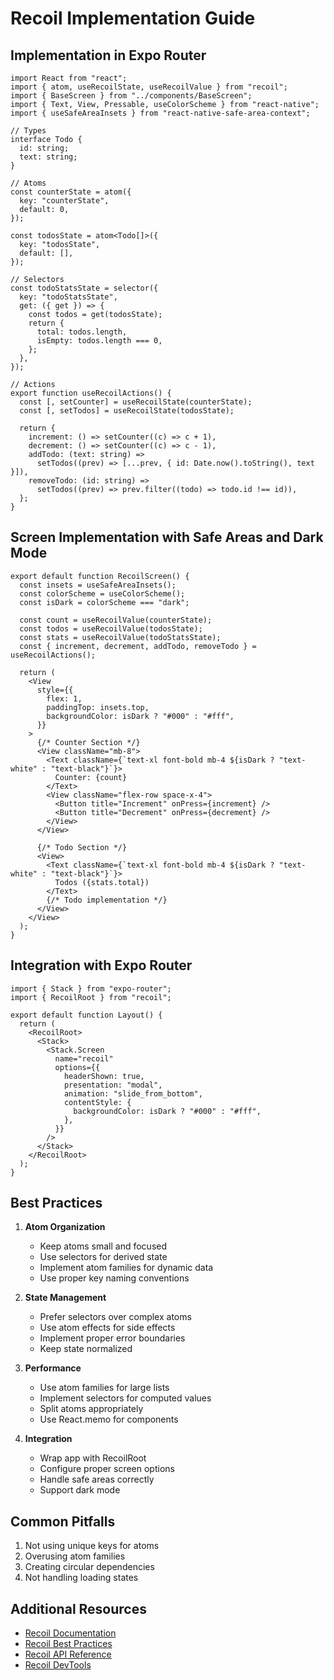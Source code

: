 # Recoil Implementation Guide

## Implementation in Expo Router

```typescript:src/app/recoil.tsx
import React from "react";
import { atom, useRecoilState, useRecoilValue } from "recoil";
import { BaseScreen } from "../components/BaseScreen";
import { Text, View, Pressable, useColorScheme } from "react-native";
import { useSafeAreaInsets } from "react-native-safe-area-context";

// Types
interface Todo {
  id: string;
  text: string;
}

// Atoms
const counterState = atom({
  key: "counterState",
  default: 0,
});

const todosState = atom<Todo[]>({
  key: "todosState",
  default: [],
});

// Selectors
const todoStatsState = selector({
  key: "todoStatsState",
  get: ({ get }) => {
    const todos = get(todosState);
    return {
      total: todos.length,
      isEmpty: todos.length === 0,
    };
  },
});

// Actions
export function useRecoilActions() {
  const [, setCounter] = useRecoilState(counterState);
  const [, setTodos] = useRecoilState(todosState);

  return {
    increment: () => setCounter((c) => c + 1),
    decrement: () => setCounter((c) => c - 1),
    addTodo: (text: string) =>
      setTodos((prev) => [...prev, { id: Date.now().toString(), text }]),
    removeTodo: (id: string) =>
      setTodos((prev) => prev.filter((todo) => todo.id !== id)),
  };
}
```

## Screen Implementation with Safe Areas and Dark Mode

```typescript:src/app/recoil.tsx
export default function RecoilScreen() {
  const insets = useSafeAreaInsets();
  const colorScheme = useColorScheme();
  const isDark = colorScheme === "dark";

  const count = useRecoilValue(counterState);
  const todos = useRecoilValue(todosState);
  const stats = useRecoilValue(todoStatsState);
  const { increment, decrement, addTodo, removeTodo } = useRecoilActions();

  return (
    <View
      style={{
        flex: 1,
        paddingTop: insets.top,
        backgroundColor: isDark ? "#000" : "#fff",
      }}
    >
      {/* Counter Section */}
      <View className="mb-8">
        <Text className={`text-xl font-bold mb-4 ${isDark ? "text-white" : "text-black"}`}>
          Counter: {count}
        </Text>
        <View className="flex-row space-x-4">
          <Button title="Increment" onPress={increment} />
          <Button title="Decrement" onPress={decrement} />
        </View>
      </View>

      {/* Todo Section */}
      <View>
        <Text className={`text-xl font-bold mb-4 ${isDark ? "text-white" : "text-black"}`}>
          Todos ({stats.total})
        </Text>
        {/* Todo implementation */}
      </View>
    </View>
  );
}
```

## Integration with Expo Router

```typescript:src/app/_layout.tsx
import { Stack } from "expo-router";
import { RecoilRoot } from "recoil";

export default function Layout() {
  return (
    <RecoilRoot>
      <Stack>
        <Stack.Screen
          name="recoil"
          options={{
            headerShown: true,
            presentation: "modal",
            animation: "slide_from_bottom",
            contentStyle: {
              backgroundColor: isDark ? "#000" : "#fff",
            },
          }}
        />
      </Stack>
    </RecoilRoot>
  );
}
```

## Best Practices

1. **Atom Organization**

   - Keep atoms small and focused
   - Use selectors for derived state
   - Implement atom families for dynamic data
   - Use proper key naming conventions

2. **State Management**

   - Prefer selectors over complex atoms
   - Use atom effects for side effects
   - Implement proper error boundaries
   - Keep state normalized

3. **Performance**

   - Use atom families for large lists
   - Implement selectors for computed values
   - Split atoms appropriately
   - Use React.memo for components

4. **Integration**
   - Wrap app with RecoilRoot
   - Configure proper screen options
   - Handle safe areas correctly
   - Support dark mode

## Common Pitfalls

1. Not using unique keys for atoms
2. Overusing atom families
3. Creating circular dependencies
4. Not handling loading states

## Additional Resources

- [Recoil Documentation](https://recoiljs.org/)
- [Recoil Best Practices](https://recoiljs.org/docs/guides/best-practices)
- [Recoil API Reference](https://recoiljs.org/docs/api-reference/core/RecoilRoot)
- [Recoil DevTools](https://github.com/recoiljs/recoil-devtools)
